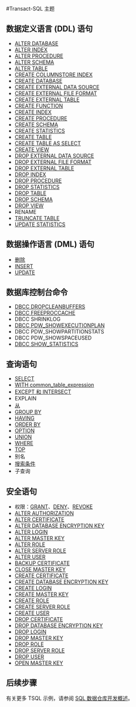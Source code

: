 <properties
   pageTitle="SQL 数据仓库 Transact-SQL 参考 | Azure"
   description="SQL 数据仓库使用的 Transact-SQL 主题参考内容的链接。"
   services="sql-data-warehouse"
   documentationCenter="NA"
   authors="barbkess"
   manager="jhubbard"
   editor=""/>

<tags
   ms.service="sql-data-warehouse"
   ms.date="11/05/2015"
   wacn.date="01/29/2016"/>

#Transact-SQL 主题

## 数据定义语言 (DDL) 语句

- [ALTER DATABASE](https://msdn.microsoft.com/zh-cn/library/mt204042.aspx)
- [ALTER INDEX](https://msdn.microsoft.com/zh-cn/library/ms188388.aspx)
- [ALTER PROCEDURE](https://msdn.microsoft.com/zh-cn/library/ms189762.aspx)
- [ALTER SCHEMA](https://msdn.microsoft.com/zh-cn/library/ms173423.aspx)
- [ALTER TABLE](https://msdn.microsoft.com/zh-cn/library/ms190273.aspx)
- [CREATE COLUMNSTORE INDEX](https://msdn.microsoft.com/zh-cn/library/gg492153.aspx)
- [CREATE DATABASE](https://msdn.microsoft.com/zh-cn/library/mt204021.aspx)
- [CREATE EXTERNAL DATA SOURCE](https://msdn.microsoft.com/zh-cn/library/dn935022.aspx)
- [CREATE EXTERNAL FILE FORMAT](https://msdn.microsoft.com/zh-cn/library/dn935026.aspx)
- [CREATE EXTERNAL TABLE](https://msdn.microsoft.com/zh-cn/library/dn935021.aspx)
- [CREATE FUNCTION](https://msdn.microsoft.com/zh-cn/library/mt203952.aspx)
- [CREATE INDEX](https://msdn.microsoft.com/zh-cn/library/ms188783.aspx)
- [CREATE PROCEDURE](https://msdn.microsoft.com/zh-cn/library/ms187926.aspx)
- [CREATE SCHEMA](https://msdn.microsoft.com/zh-cn/library/ms189462.aspx)
- [CREATE STATISTICS](https://msdn.microsoft.com/zh-cn/library/ms188038.aspx)
- [CREATE TABLE](https://msdn.microsoft.com/zh-cn/library/mt203953.aspx)
- [CREATE TABLE AS SELECT](https://msdn.microsoft.com/zh-cn/library/mt204041.aspx)
- [CREATE VIEW](https://msdn.microsoft.com/zh-cn/library/ms187956.aspx)
- [DROP EXTERNAL DATA SOURCE](https://msdn.microsoft.com/zh-cn/library/mt146367.aspx)
- [DROP EXTERNAL FILE FORMAT](https://msdn.microsoft.com/zh-cn/library/mt146379.aspx)
- [DROP EXTERNAL TABLE](https://msdn.microsoft.com/zh-cn/library/mt130698.aspx)
- [DROP INDEX](https://msdn.microsoft.com/zh-cn/library/ms176118.aspx)
- [DROP PROCEDURE](https://msdn.microsoft.com/zh-cn/library/ms174969.aspx)
- [DROP STATISTICS](https://msdn.microsoft.com/zh-cn/library/ms175075.aspx)
- [DROP TABLE](https://msdn.microsoft.com/zh-cn/library/ms173790.aspx)
- [DROP SCHEMA](https://msdn.microsoft.com/zh-cn/library/ms186751.aspx)
- [DROP VIEW](https://msdn.microsoft.com/zh-cn/library/ms173492.aspx)
- RENAME
- [TRUNCATE TABLE](https://msdn.microsoft.com/zh-cn/library/ms177570.aspx)
- [UPDATE STATISTICS](https://msdn.microsoft.com/zh-cn/library/ms187348.aspx)

## 数据操作语言 (DML) 语句

- [删除](https://msdn.microsoft.com/zh-cn/library/ms189835.aspx)
- [INSERT](https://msdn.microsoft.com/zh-cn/library/ms174335.aspx)
- [UPDATE](https://msdn.microsoft.com/zh-cn/library/ms177523.aspx)

## 数据库控制台命令

- [DBCC DROPCLEANBUFFERS](https://msdn.microsoft.com/zh-cn/library/ms187762.aspx)
- [DBCC FREEPROCCACHE](https://msdn.microsoft.com/zh-cn/library/ms174283.aspx)
- DBCC SHRINKLOG
- [DBCC PDW\_SHOWEXECUTIONPLAN](https://msdn.microsoft.com/library/mt204017.aspx)
- DBCC PDW\_SHOWPARTITIONSTATS
- DBCC PDW\_SHOWSPACEUSED
- [DBCC SHOW\_STATISTICS](https://msdn.microsoft.com/zh-cn/library/ms174384.aspx)

## 查询语句

- [SELECT](https://msdn.microsoft.com/zh-cn/library/ms189499.aspx)
- [WITH common\_table\_expression](https://msdn.microsoft.com/zh-cn/library/ms175972.aspx)
- [EXCEPT 和 INTERSECT](https://msdn.microsoft.com/zh-cn/library/ms188055.aspx)
- EXPLAIN
- [从](https://msdn.microsoft.com/zh-cn/library/ms177634.aspx)
- [GROUP BY](https://msdn.microsoft.com/zh-cn/library/ms177673.aspx)
- [HAVING](https://msdn.microsoft.com/zh-cn/library/ms180199.aspx)
- [ORDER BY](https://msdn.microsoft.com/zh-cn/library/ms188385.aspx)
- [OPTION](https://msdn.microsoft.com/zh-cn/library/ms190322.aspx)
- [UNION](https://msdn.microsoft.com/zh-cn/library/ms180026.aspx)
- [WHERE](https://msdn.microsoft.com/zh-cn/library/ms188047.aspx)
- [TOP](https://msdn.microsoft.com/zh-cn/library/ms189463.aspx)
- 别名
- [搜索条件](https://msdn.microsoft.com/zh-cn/library/ms173545.aspx)
- 子查询

## 安全语句

- 权限：[GRANT](https://msdn.microsoft.com/zh-cn/library/ms187965.aspx)、[DENY](https://msdn.microsoft.com/zh-cn/library/ms188338.aspx)、[REVOKE](https://msdn.microsoft.com/zh-cn/library/ms187728.aspx)
- [ALTER AUTHORIZATION](https://msdn.microsoft.com/zh-cn/library/ms187359.aspx)
- [ALTER CERTIFICATE](https://msdn.microsoft.com/zh-cn/library/ms189511.aspx)
- [ALTER DATABASE ENCRYPTION KEY](https://msdn.microsoft.com/zh-cn/library/bb630389.aspx)
- [ALTER LOGIN](https://msdn.microsoft.com/zh-cn/library/ms189828.aspx)
- [ALTER MASTER KEY](https://msdn.microsoft.com/zh-cn/library/ms186937.aspx)
- [ALTER ROLE](https://msdn.microsoft.com/zh-cn/library/ms189775.aspx)
- [ALTER SERVER ROLE](https://msdn.microsoft.com/zh-cn/library/ee677634.aspx)
- [ALTER USER](https://msdn.microsoft.com/zh-cn/library/ms176060.aspx)
- [BACKUP CERTIFICATE](https://msdn.microsoft.com/zh-cn/library/ms178578.aspx)
- [CLOSE MASTER KEY](https://msdn.microsoft.com/zh-cn/library/ms188387.aspx)
- [CREATE CERTIFICATE](https://msdn.microsoft.com/zh-cn/library/ms187798.aspx)
- [CREATE DATABASE ENCRYPTION KEY](https://msdn.microsoft.com/zh-cn/library/bb677241.aspx)
- [CREATE LOGIN](https://msdn.microsoft.com/zh-cn/library/ms189751.aspx)
- [CREATE MASTER KEY](https://msdn.microsoft.com/zh-cn/library/ms174382.aspx)
- [CREATE ROLE](https://msdn.microsoft.com/zh-cn/library/ms187936.aspx)
- [CREATE SERVER ROLE](https://msdn.microsoft.com/zh-cn/library/ee677610.aspx)
- [CREATE USER](https://msdn.microsoft.com/zh-cn/library/ms173463.aspx)
- [DROP CERTIFICATE](https://msdn.microsoft.com/zh-cn/library/ms179906.aspx)
- [DROP DATABASE ENCRYPTION KEY](https://msdn.microsoft.com/zh-cn/library/bb630256.aspx)
- [DROP LOGIN](https://msdn.microsoft.com/zh-cn/library/ms188012.aspx)
- [DROP MASTER KEY](https://msdn.microsoft.com/zh-cn/library/ms180071.aspx)
- [DROP ROLE](https://msdn.microsoft.com/zh-cn/library/ms174988.aspx)
- [DROP SERVER ROLE](https://msdn.microsoft.com/zh-cn/library/ee677643.aspx)
- [DROP USER](https://msdn.microsoft.com/zh-cn/library/ms189438.aspx)
- [OPEN MASTER KEY](https://msdn.microsoft.com/zh-cn/library/ms174433.aspx)


## 后续步骤
有关更多 TSQL 示例，请参阅 [SQL 数据仓库开发概述][]。

<!--Image references-->

<!--Article references-->
[SQL 数据仓库开发概述]: /documentation/articles/sql-data-warehouse-overview-reference

<!--MSDN references-->


<!--Other Web references-->

<!---HONumber=Mooncake_0118_2016-->